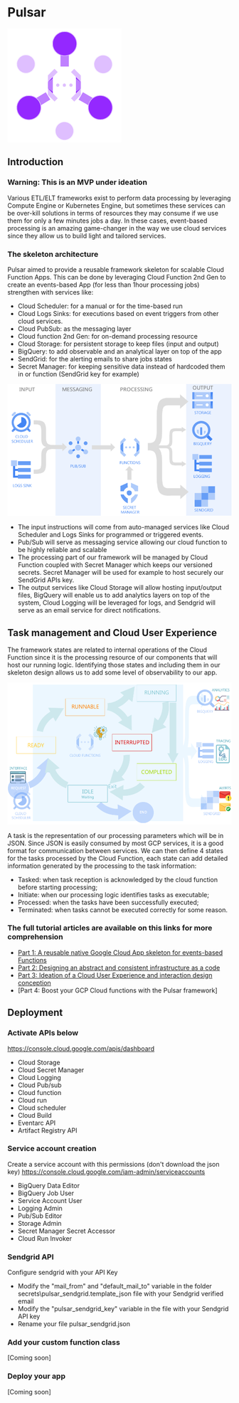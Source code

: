 # Pulsar
![alternativetext](readme/pulsar_icon.png)
## Introduction

### Warning: This is an MVP under ideation

Various ETL/ELT frameworks exist to perform data processing by leveraging Compute Engine or Kubernetes Engine, but sometimes these services can be over-kill solutions in terms of resources they may consume if we use them for only a few minutes jobs a day. In these cases, event-based processing is an amazing game-changer in the way we use cloud services since they allow us to build light and tailored services.

### The skeleton architecture
Pulsar aimed to provide a reusable framework skeleton for scalable Cloud Function Apps. This can be done by leveraging Cloud Function 2nd Gen to create an events-based App (for less than 1hour processing jobs) strengthen with services like:

- Cloud Scheduler: for a manual or for the time-based run
- Cloud Logs Sinks: for executions based on event triggers from other cloud services.
- Cloud PubSub: as the messaging layer
- Cloud function 2nd Gen: for on-demand processing resource
- Cloud Storage: for persistent storage to keep files (input and output)
- BigQuery: to add observable and an analytical layer on top of the app
- SendGrid: for the alerting emails to share jobs states
- Secret Manager: for keeping sensitive data instead of hardcoded them in or function (SendGrid key for example)

![alternativetext](readme/pulsar_schema.png)

- The input instructions will come from auto-managed services like Cloud Scheduler and Logs Sinks for programmed or triggered events.
- Pub/Sub will serve as messaging service allowing our cloud function to be highly reliable and scalable
- The processing part of our framework will be managed by Cloud Function coupled with Secret Manager which keeps our versioned secrets. Secret Manager will be used for example to host securely our SendGrid APIs key.
- The output services like Cloud Storage will allow hosting input/output files, BigQuery will enable us to add analytics layers on top of the system, Cloud Logging will be leveraged for logs, and Sendgrid will serve as an email service for direct notifications. 

## Task management and Cloud User Experience

The framework states are related to internal operations of the Cloud Function since it is the processing resource of our components that will host our running logic. Identifying those states and including them in our skeleton design allows us to add some level of observability to our app.

![alternativetext](readme/pulsar_states_interaction_design.png)

A task is the representation of our processing parameters which will be in JSON. Since JSON is easily consumed by most GCP services, it is a good format for communication between services.
We can then define 4 states for the tasks processed by the Cloud Function, each state can add detailed information generated by the processing to the task information:

- Tasked: when task reception is acknowledged by the cloud function before starting processing;
- Initiate: when our processing logic identifies tasks as executable;
- Processed: when the tasks have been successfully executed;
- Terminated: when tasks cannot be executed correctly for some reason.

### The full tutorial articles are available on this links for more comprehension

- [Part 1: A reusable native Google Cloud App skeleton for events-based Functions](https://medium.com/@ktiyab_42514/pulsar-a-tutorial-of-a-reusable-native-google-cloud-app-skeleton-for-events-based-functions-part-83a1dd71a1be)
- [Part 2: Designing an abstract and consistent infrastructure as a code](https://medium.com/@ktiyab_42514/pulsar-designing-an-abstract-and-consistent-infrastructure-as-a-code-part-2-10654bc630ed)
- [Part 3: Ideation of a Cloud User Experience and interaction design conception](https://medium.com/@ktiyab_42514/pulsar-ideation-of-a-cloud-user-experience-and-interaction-design-conception-part-3-2d7533e917e3)
- [Part 4: Boost your GCP Cloud functions with the Pulsar framework]

## Deployment

### Activate APIs below
https://console.cloud.google.com/apis/dashboard 
- Cloud Storage
- Cloud Secret Manager
- Cloud Logging
- Cloud Pub/sub
- Cloud function
- Cloud run
- Cloud scheduler
- Cloud Build
- Eventarc API
- Artifact Registry API

### Service account creation

Create a service account with this permissions (don't download the json key)
https://console.cloud.google.com/iam-admin/serviceaccounts

- BigQuery Data Editor
- BigQuery Job User
- Service Account User
- Logging Admin
- Pub/Sub Editor
- Storage Admin
- Secret Manager Secret Accessor
- Cloud Run Invoker

### Sendgrid API
Configure sendgrid with your API Key
  - Modify the "mail_from" and "default_mail_to" variable in the folder secrets\pulsar_sendgrid.template_json file with your Sendgrid verified email
  - Modify the "pulsar_sendgrid_key" variable in the file with your Sendgrid API key
  - Rename your file pulsar_sendgrid.json

### Add your custom function class

[Coming soon]

### Deploy your app

[Coming soon]